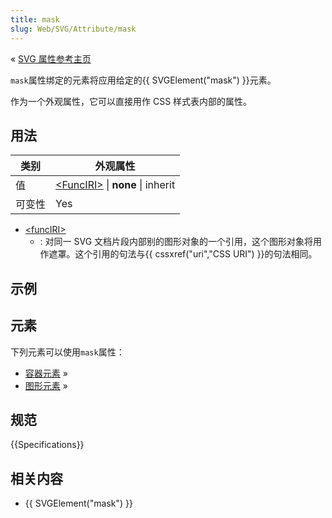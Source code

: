 ```yaml
---
title: mask
slug: Web/SVG/Attribute/mask
---
```


« [SVG 属性参考主页](/zh-CN/SVG/Attribute)

`mask`属性绑定的元素将应用给定的{{ SVGElement("mask") }}元素。

作为一个外观属性，它可以直接用作 CSS 样式表内部的属性。

## 用法

| 类别   | 外观属性                                                         |
| ------ | ---------------------------------------------------------------- |
| 值     | [\<FuncIRI>](/zh-CN/Web/SVG/Content_type#FuncIRI) \| **none** \| inherit |
| 可变性 | Yes                                                              |

- [\<funcIRI>](/zh-CN/Web/SVG/Content_type#FuncIRI)
  - : 对同一 SVG 文档片段内部别的图形对象的一个引用，这个图形对象将用作遮罩。这个引用的句法与{{ cssxref("uri","CSS URI") }}的句法相同。

## 示例

## 元素

下列元素可以使用`mask`属性：

- [容器元素](/zh-CN/SVG/Element#Container) »
- [图形元素](/zh-CN/SVG/Element#Graphical) »

## 规范

{{Specifications}}

## 相关内容

- {{ SVGElement("mask") }}
